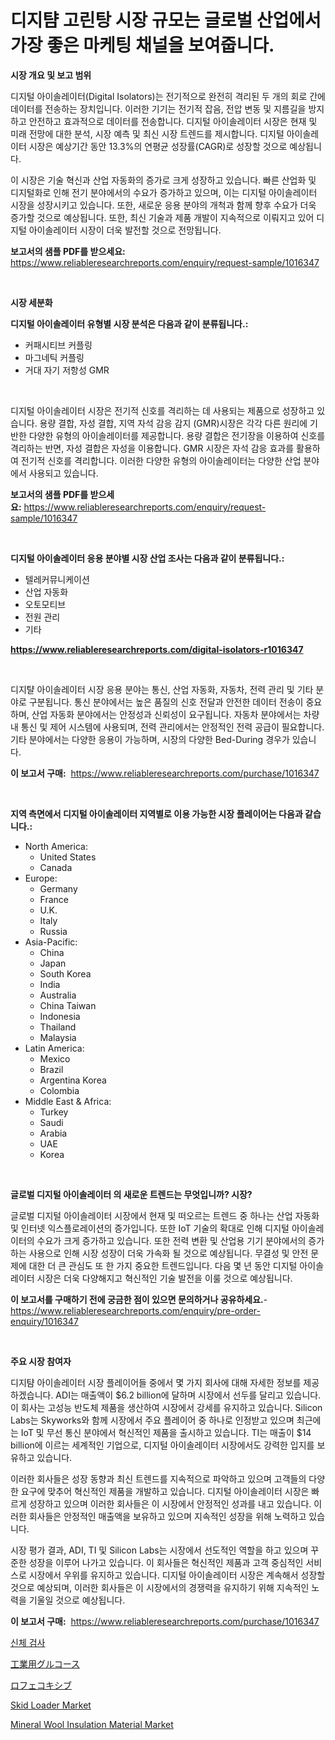 <p><h1>디지턈 고린탕 시장 규모는 글로벌 산업에서 가장 좋은 마케팅 채널을 보여줍니다.</h1></p><p><strong>시장 개요 및 보고 범위</strong></p>
<p><p>디지털 아이솔레이터(Digital Isolators)는 전기적으로 완전히 격리된 두 개의 회로 간에 데이터를 전송하는 장치입니다. 이러한 기기는 전기적 잡음, 전압 변동 및 지름길을 방지하고 안전하고 효과적으로 데이터를 전송합니다. 디지털 아이솔레이터 시장은 현재 및 미래 전망에 대한 분석, 시장 예측 및 최신 시장 트렌드를 제시합니다. 디지털 아이솔레이터 시장은 예상기간 동안 13.3%의 연평균 성장률(CAGR)로 성장할 것으로 예상됩니다.</p><p>이 시장은 기술 혁신과 산업 자동화의 증가로 크게 성장하고 있습니다. 빠른 산업화 및 디지털화로 인해 전기 분야에서의 수요가 증가하고 있으며, 이는 디지털 아이솔레이터 시장을 성장시키고 있습니다. 또한, 새로운 응용 분야의 개척과 함께 향후 수요가 더욱 증가할 것으로 예상됩니다. 또한, 최신 기술과 제품 개발이 지속적으로 이뤄지고 있어 디지털 아이솔레이터 시장이 더욱 발전할 것으로 전망됩니다.</p></p>
<p><strong>보고서의 샘플 PDF를 받으세요:</strong> <a href="https://www.reliableresearchreports.com/enquiry/request-sample/1016347">https://www.reliableresearchreports.com/enquiry/request-sample/1016347</a></p>
<p>&nbsp;</p>
<p><strong>시장 세분화</strong></p>
<p><strong>디지털 아이솔레이터 유형별 시장 분석은 다음과 같이 분류됩니다.:</strong></p>
<p><ul><li>커패시티브 커플링</li><li>마그네틱 커플링</li><li>거대 자기 저항성 GMR</li></ul></p>
<p>&nbsp;</p>
<p><p>디지털 아이솔레이터 시장은 전기적 신호를 격리하는 데 사용되는 제품으로 성장하고 있습니다. 용량 결합, 자성 결합, 지역 자석 감응 감지 (GMR)시장은 각각 다른 원리에 기반한 다양한 유형의 아이솔레이터를 제공합니다. 용량 결합은 전기장을 이용하여 신호를 격리하는 반면, 자성 결합은 자성을 이용합니다. GMR 시장은 자석 감응 효과를 활용하여 전기적 신호를 격리합니다. 이러한 다양한 유형의 아이솔레이터는 다양한 산업 분야에서 사용되고 있습니다.</p></p>
<p><strong>보고서의 샘플 PDF를 받으세요:</strong>&nbsp;<a href="https://www.reliableresearchreports.com/enquiry/request-sample/1016347">https://www.reliableresearchreports.com/enquiry/request-sample/1016347</a></p>
<p>&nbsp;</p>
<p><strong> 디지털 아이솔레이터 응용 분야별 시장 산업 조사는 다음과 같이 분류됩니다.:</strong></p>
<p><ul><li>텔레커뮤니케이션</li><li>산업 자동화</li><li>오토모티브</li><li>전원 관리</li><li>기타</li></ul></p>
<p><strong><a href="https://www.reliableresearchreports.com/digital-isolators-r1016347">https://www.reliableresearchreports.com/digital-isolators-r1016347</a></strong></p>
<p>&nbsp;</p>
<p><p>디지턀 아이솔레이터 시장 응용 분야는 통신, 산업 자동화, 자동차, 전력 관리 및 기타 분야로 구분됩니다. 통신 분야에서는 높은 품질의 신호 전달과 안전한 데이터 전송이 중요하며, 산업 자동화 분야에서는 안정성과 신뢰성이 요구됩니다. 자동차 분야에서는 차량 내 통신 및 제어 시스템에 사용되며, 전력 관리에서는 안정적인 전력 공급이 필요합니다. 기타 분야에서는 다양한 응용이 가능하며, 시장의 다양한 Bed-During 경우가 있습니다.</p></p>
<p><strong>이 보고서 구매:</strong>&nbsp; <a href="https://www.reliableresearchreports.com/purchase/1016347">https://www.reliableresearchreports.com/purchase/1016347</a></p>
<p>&nbsp;</p>
<p><strong>지역 측면에서 디지털 아이솔레이터 지역별로 이용 가능한 시장 플레이어는 다음과 같습니다.:</strong></p>
<p><ul>
    <li>
        North America:
        <ul>
            <li>United States</li>
            <li>Canada</li>
        </ul>
    </li>
    <li>
        Europe:
        <ul>
            <li>Germany</li>
            <li>France</li>
            <li>U.K.</li>
            <li>Italy</li>
            <li>Russia</li>
        </ul>
    </li>
    <li>
        Asia-Pacific:
        <ul>
            <li>China</li>
            <li>Japan</li>
            <li>South Korea</li>
            <li>India</li>
            <li>Australia</li>
            <li>China Taiwan</li>
            <li>Indonesia</li>
            <li>Thailand</li>
            <li>Malaysia</li>
        </ul>
    </li>
    <li>
        Latin America:
        <ul>
            <li>Mexico</li>
            <li>Brazil</li>
            <li>Argentina Korea</li>
            <li>Colombia</li>
        </ul>
    </li>
    <li>
        Middle East & Africa:
        <ul>
            <li>Turkey</li>
            <li>Saudi</li>
            <li>Arabia</li>
            <li>UAE</li>
            <li>Korea</li>
        </ul>
    </li>
    </ul></p>
<p>&nbsp;</p>
<p><strong>글로벌 디지털 아이솔레이터 의 새로운 트렌드는 무엇입니까? 시장?</strong></p>
<p><p>글로벌 디지털 아이솔레이터 시장에서 현재 및 떠오르는 트렌드 중 하나는 산업 자동화 및 인터넷 익스플로레이션의 증가입니다. 또한 IoT 기술의 확대로 인해 디지털 아이솔레이터의 수요가 크게 증가하고 있습니다. 또한 전력 변환 및 산업용 기기 분야에서의 증가하는 사용으로 인해 시장 성장이 더욱 가속화 될 것으로 예상됩니다. 무결성 및 안전 문제에 대한 더 큰 관심도 또 한 가지 중요한 트렌드입니다. 다음 몇 년 동안 디지털 아이솔레이터 시장은 더욱 다양해지고 혁신적인 기술 발전을 이룰 것으로 예상됩니다.</p></p>
<p><strong>이 보고서를 구매하기 전에 궁금한 점이 있으면 문의하거나 공유하세요.</strong>- <a href="https://www.reliableresearchreports.com/enquiry/pre-order-enquiry/1016347">https://www.reliableresearchreports.com/enquiry/pre-order-enquiry/1016347</a></p>
<p>&nbsp;</p>
<p><strong>주요 시장 참여자</strong></p>
<p><p>디지턈 아이솔레이터 시장 플레이어들 중에서 몇 가지 회사에 대해 자세한 정보를 제공하겠습니다. ADI는 매출액이 $6.2 billion에 달하며 시장에서 선두를 달리고 있습니다. 이 회사는 고성능 반도체 제품을 생산하여 시장에서 강세를 유지하고 있습니다. Silicon Labs는 Skyworks와 함께 시장에서 주요 플레이어 중 하나로 인정받고 있으며 최근에는 IoT 및 무선 통신 분야에서 혁신적인 제품을 출시하고 있습니다. TI는 매출이 $14 billion에 이르는 세계적인 기업으로, 디지털 아이솔레이터 시장에서도 강력한 입지를 보유하고 있습니다.</p><p>이러한 회사들은 성장 동향과 최신 트렌드를 지속적으로 파악하고 있으며 고객들의 다양한 요구에 맞추어 혁신적인 제품을 개발하고 있습니다. 디지털 아이솔레이터 시장은 빠르게 성장하고 있으며 이러한 회사들은 이 시장에서 안정적인 성과를 내고 있습니다. 이러한 회사들은 안정적인 매출액을 보유하고 있으며 지속적인 성장을 위해 노력하고 있습니다.</p><p>시장 평가 결과, ADI, TI 및 Silicon Labs는 시장에서 선도적인 역할을 하고 있으며 꾸준한 성장을 이루어 나가고 있습니다. 이 회사들은 혁신적인 제품과 고객 중심적인 서비스로 시장에서 우위를 유지하고 있습니다. 디지털 아이솔레이터 시장은 계속해서 성장할 것으로 예상되며, 이러한 회사들은 이 시장에서의 경쟁력을 유지하기 위해 지속적인 노력을 기울일 것으로 예상됩니다.</p></p>
<p><strong>이 보고서 구매:</strong>&nbsp;&nbsp;<a href="https://www.reliableresearchreports.com/purchase/1016347">https://www.reliableresearchreports.com/purchase/1016347</a></p>
<p><p><a href="https://github.com/FelipeGrrady654556/Market-Research-Report-List-1/blob/main/262648425522.md">신체 검사</a></p><p><a href="https://github.com/pepo3k/Market-Research-Report-List-1/blob/main/587235328069.md">工業用グルコース</a></p><p><a href="https://github.com/nemesis2824/Market-Research-Report-List-1/blob/main/706768728070.md">ロフェコキシブ</a></p><p><a href="https://view.publitas.com/reportprime-1/skid-loader-market-size-market-outlook-and-market-forecast-2024-to-2031/">Skid Loader Market</a></p><p><a href="https://issuu.com/reportprime-2/docs/mineral-wool-insulation-material-market-size-2030.">Mineral Wool Insulation Material Market</a></p></p>